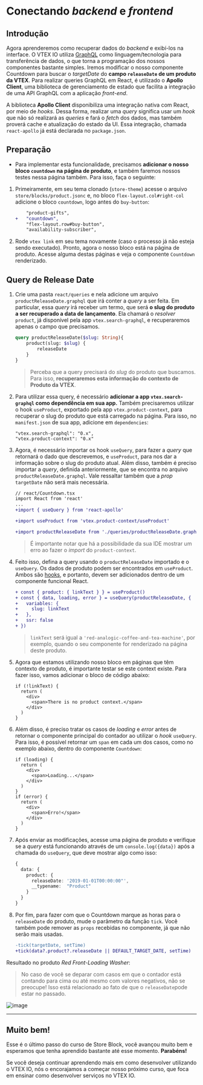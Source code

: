 # Conectando _backend_ e _frontend_

## Introdução

Agora aprenderemos como recuperar dados do _backend_ e exibí-los na interface. O VTEX IO utiliza [GraphQL](https://graphql.org/) como linguagem/tecnologia para transferência de dados, o que torna a programação dos nossos componentes bastante simples. Iremos modificar o nosso componente Countdown para buscar o _targetDate_ do **campo `releaseDate` de um produto da VTEX**. Para realizar queries GraphQL em React, é utilizado o **Apollo Client**, uma biblioteca de gerenciamento de estado que facilita a integração de uma API GraphQL com a aplicação _front-end_.

A biblioteca **Apollo Client** disponibiliza uma integração nativa com React, por meio de _hooks_. Dessa forma, realizar uma _query_ significa usar um _hook_ que não só realizará as _queries_ e fará o _fetch_ dos dados, mas também proverá cache e atualização do estado da UI. Essa integração, chamada `react-apollo` já está declarada no `package.json`.

## Preparação

- Para implementar esta funcionalidade, precisamos **adicionar o nosso bloco `countdown` na página de produto**, e também faremos nossos testes nessa página também. Para isso, faça o seguinte:

1. Primeiramente, em seu tema clonado (`store-theme`) acesse o arquivo `store/blocks/product.jsonc` e, no bloco `flex-layout.col#right-col` adicione o bloco `countdown`, logo antes do `buy-button`:

    ```diff
        "product-gifts",
    +	"countdown",
        "flex-layout.row#buy-button",
        "availability-subscriber",
    ```

2. Rode `vtex link` em seu tema novamente (caso o processo já não esteja sendo executado). Pronto, agora o nosso bloco está na página de produto. Acesse alguma destas páginas e veja o componente `Countdown` renderizado.

## Query de Release Date

1. Crie uma pasta `react/queries` e nela adicione um arquivo `productReleaseDate.graphql` que irá conter a _query_ a ser feita. Em particular, essa _query_ irá receber um termo, que será **o slug do produto a ser recuperado a data de lançamento**. Ela chamará o _resolver_ `product`, já disponível pela app `vtex.search-graphql`, e recuperaremos apenas o campo que precisamos.

    ```graphql
    query productReleaseDate($slug: String){
        product(slug: $slug) {
            releaseDate
        }
    }
    ```
    > Perceba que a query precisará do _slug_ do produto que buscamos. Para isso, **recuperaremos esta informação do contexto de Produto da VTEX**.

2. Para utilizar essa query, é necessário **adicionar a app `vtex.search-graphql` como dependência em sua app.** Também precisaremos utilizar o hook `useProduct`, exportado pela app `vtex.product-context`, para recuperar o slug do produto que está carregado na página. Para isso, no `manifest.json` de sua app, adicione em `dependencies`:

    ```
    "vtex.search-graphql": "0.x",
    "vtex.product-context": "0.x"
    ```

3. Agora, é necessário importar os hook `useQuery`, para fazer a _query_ que retornará o dado que descrevemos, e `useProduct`, para nos dar a informação sobre o slug do produto atual. Além disso, também é preciso importar a _query_, definida anteriormente, que se encontra no arquivo `productReleaseDate.graphql`. Vale ressaltar também que a *prop* `targetDate` não será mais necessária.

    ```diff
    // react/Countdown.tsx
    import React from 'react'
    ...
    +import { useQuery } from 'react-apollo'

    +import useProduct from 'vtex.product-context/useProduct'

    +import productReleaseDate from './queries/productReleaseDate.graphql'
    ```

    > É importante notar que há a possibilidade da sua IDE mostrar um erro ao fazer o *import* do `product-context`.

4. Feito isso, defina a query usando o `productReleaseDate` importado e o `useQuery`. Os dados de produto podem ser encontrados em `useProduct`. Ambos são [hooks](https://reactjs.org/docs/hooks-intro.html), e portanto, devem ser adicionados dentro de um componente funcional React.

    ```diff
    + const { product: { linkText } } = useProduct()
    + const { data, loading, error } = useQuery(productReleaseDate, {
    +   variables: {
    +     slug: linkText
    +   },
    +   ssr: false
    + })
    ```
    
    > `linkText` será igual a `'red-analogic-coffee-and-tea-machine'`, por exemplo, quando o seu componente for renderizado na página deste produto.

5. Agora que estamos utilizando nosso bloco em páginas que têm contexto de produto, é importante testar se este context existe. Para fazer isso, vamos adicionar o bloco de código abaixo:

    ```tsx
    if (!linkText) {
      return (
        <div>
          <span>There is no product context.</span>
        </div>
      )
    }
    ```

6. Além disso, é preciso tratar os casos de *loading* e *error* antes de retornar o componente principal do contador ao utilizar o *hook* `useQuery`. Para isso, é possível retornar um `span` em cada um dos casos, como no exemplo abaixo, dentro do componente `Countdown`:

    ```tsx
    if (loading) {
      return (
        <div>
          <span>Loading...</span>
        </div>
      )
    }
    if (error) {
      return (
        <div>
          <span>Erro!</span>
        </div>
      )
    }
    ```

7. Após enviar as modificações, acesse uma página de produto e verifique se a _query_ está funcionando através de um `console.log({data})` após a chamada do `useQuery`, que deve mostrar algo como isso:

    ```ts
    {
      data: {
        product: {
          releaseDate: '2019-01-01T00:00:00"',
          __typename:  "Product"
        }
      }
    }
    ```

8. Por fim, para fazer com que o Countdown marque as horas para o `releaseDate` do produto, mude o parâmetro da função `tick`. Você também pode remover as `props` recebidas no componente, já que não serão mais usadas.
    ```diff
    -tick(targetDate, setTime)
    +tick(data?.product?.releaseDate || DEFAULT_TARGET_DATE, setTime)
    ```

Resultado no produto _Red Front-Loading Washer_:
> No caso de você se deparar com casos em que o contador está contando para cima ou até mesmo com valores negativos, não se preocupe! Isso está relacionado ao fato de que o `releaseDate`pode estar no passado.

![image](https://user-images.githubusercontent.com/18706156/79596495-0fc28c00-80b7-11ea-8361-35075dba3bd5.png)

---
## Muito bem!
Esse é o último passo do curso de Store Block, você avançou muito bem e esperamos que tenha aprendido bastante até esse momento. **Parabéns!**

Se você deseja continuar aprendendo mais em como desenvolver utilizando o VTEX IO, nós o encorajamos a começar nosso próximo curso, que foca em ensinar como desenvolver serviços no VTEX IO.